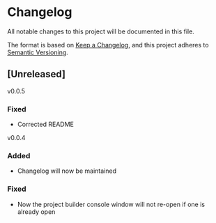 # Changelog

All notable changes to this project will be documented in this file.

The format is based on [Keep a Changelog](https://keepachangelog.com/en/1.1.0/),
and this project adheres to [Semantic Versioning](https://semver.org/spec/v2.0.0.html).

## [Unreleased]
v0.0.5
### Fixed

- Corrected README

v0.0.4
### Added

- Changelog will now be maintained

### Fixed

- Now the project builder console window will not re-open if one is already open
